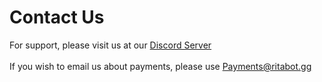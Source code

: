 # Contact Us

For support, please visit us at our [Discord Server](https://discord.gg/mBBMVrkA4P)\
\
If you wish to email us about payments, please use [Payments@ritabot.gg](mailto:payments@ritabot.gg)
